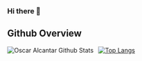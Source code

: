 ### Hi there 👋

<!--
**beiker/beiker** is a ✨ _special_ ✨ repository because its `README.md` (this file) appears on your GitHub profile.

Here are some ideas to get you started:

- 🔭 I’m currently working on ...
- 🌱 I’m currently learning ...
- 👯 I’m looking to collaborate on ...
- 🤔 I’m looking for help with ...
- 💬 Ask me about ...
- 📫 How to reach me: ...
- 😄 Pronouns: ...
- ⚡ Fun fact: ...
-->

## Github Overview

<img align="left" alt="Oscar Alcantar Github Stats" src="https://github-readme-stats-seven-beryl-28.vercel.app/api?username=beiker&show_icons=true&theme=dark" /> &nbsp;
[![Top Langs](https://github-readme-stats-seven-beryl-28.vercel.app/api/top-langs/?username=beiker&theme=dark)](stats)
